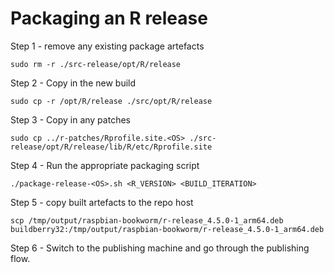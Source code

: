 # Packaging an R release

Step 1 - remove any existing package artefacts

```
sudo rm -r ./src-release/opt/R/release
```

Step 2 - Copy in the new build

```
sudo cp -r /opt/R/release ./src/opt/R/release
```

Step 3 - Copy in any patches

```
sudo cp ../r-patches/Rprofile.site.<OS> ./src-release/opt/R/release/lib/R/etc/Rprofile.site
```

Step 4 - Run the appropriate packaging script

```
./package-release-<OS>.sh <R_VERSION> <BUILD_ITERATION>
```

Step 5 - copy built artefacts to the repo host

```
scp /tmp/output/raspbian-bookworm/r-release_4.5.0-1_arm64.deb buildberry32:/tmp/output/raspbian-bookworm/r-release_4.5.0-1_arm64.deb
```

Step 6 - Switch to the publishing machine and go through the publishing flow.

